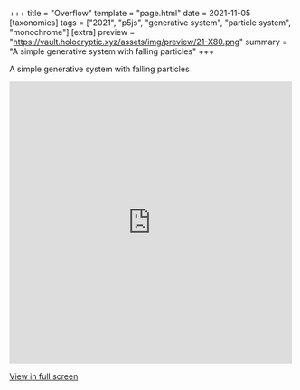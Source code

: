 +++
title = "Overflow"
template = "page.html"
date = 2021-11-05
[taxonomies]
tags = ["2021", "p5js", "generative system", "particle system", "monochrome"]
[extra]
preview = "https://vault.holocryptic.xyz/assets/img/preview/21-X80.png"
summary = "A simple generative system with falling particles"
+++

A simple generative system with falling particles

<embed
type="text/html"
src="https://vault.holocryptic.xyz/src/2021/21-X80"
width="500"
height="500"
/>

<a target=_blank href="https://vault.holocryptic.xyz/src/2021/21-X80">View in full screen</a>